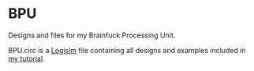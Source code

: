 # BPU
Designs and files for my Brainfuck Processing Unit.

BPU.circ is a [Logisim](http://www.cburch.com/logisim/) file containing all designs and examples included in [my tutorial](https://dev.to/olus2000/bal-1-designed-for-hardware-me7).
